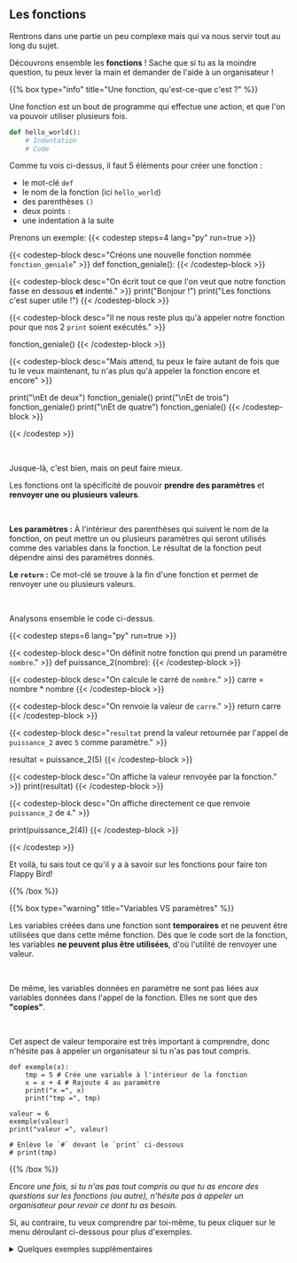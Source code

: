 ## Les fonctions

Rentrons dans une partie un peu complexe mais qui va nous servir tout au long du sujet.

Découvrons ensemble les **fonctions** ! Sache que si tu as la moindre question, tu peux lever la main et demander de l'aide à un organisateur !


{{% box type="info" title="Une fonction, qu'est-ce-que c'est ?" %}}

Une fonction est un bout de programme qui effectue une action, et que l'on va pouvoir utiliser plusieurs fois.   

```py
def hello_world():
    # Indentation
    # Code
```

Comme tu vois ci-dessus, il faut 5 éléments pour créer une fonction :

- le mot-clé `def`
- le nom de la fonction (ici `hello_world`)
- des parenthèses `()`
- deux points `:`
- une indentation à la suite


Prenons un exemple:
{{< codestep steps=4 lang="py" run=true >}}

{{< codestep-block desc="Créons une nouvelle fonction nommée `fonction_geniale`" >}}
def fonction_geniale():
{{< /codestep-block >}}

{{< codestep-block desc="On écrit tout ce que l'on veut que notre fonction fasse en dessous **et** indenté." >}}
    print("Bonjour !")
    print("Les fonctions c'est super utile !")
{{< /codestep-block >}}

{{< codestep-block desc="Il ne nous reste plus qu'à appeler notre fonction pour que nos 2 `print` soient exécutés." >}}

fonction_geniale()
{{< /codestep-block >}}

{{< codestep-block desc="Mais attend, tu peux le faire autant de fois que tu le veux maintenant, tu n'as plus qu'à appeler la fonction encore et encore" >}}

print("\nEt de deux")
fonction_geniale()
print("\nEt de trois")
fonction_geniale()
print("\nEt de quatre")
fonction_geniale()
{{< /codestep-block >}}

{{< /codestep >}}

</br>

Jusque-là, c'est bien, mais on peut faire mieux.

Les fonctions ont la spécificité de pouvoir **prendre des paramètres** et **renvoyer une ou plusieurs valeurs**.

</br>

**Les paramètres :** À l'intérieur des parenthèses qui suivent le nom de la fonction, on peut mettre un ou plusieurs paramètres qui seront utilisés comme des variables dans la fonction. Le résultat de la fonction peut dépendre ainsi des paramètres donnés.

**Le `return` :** Ce mot-clé se trouve à la fin d'une fonction et permet de renvoyer une ou plusieurs valeurs.

</br>

Analysons ensemble le code ci-dessus.

{{< codestep steps=6 lang="py" run=true >}}

{{< codestep-block desc="On définit notre fonction qui prend un paramètre `nombre`." >}}
def puissance_2(nombre):
{{< /codestep-block >}}

{{< codestep-block desc="On calcule le carré de `nombre`." >}}
    carre = nombre * nombre
{{< /codestep-block >}}

{{< codestep-block desc="On renvoie la valeur de `carre`." >}}
    return carre
{{< /codestep-block >}}


{{< codestep-block desc="`resultat` prend la valeur retournée par l'appel de `puissance_2` avec `5` comme paramètre." >}}

resultat = puissance_2(5)
{{< /codestep-block >}}

{{< codestep-block desc="On affiche la valeur renvoyée par la fonction." >}}
print(resultat)
{{< /codestep-block >}}

{{< codestep-block desc="On affiche directement ce que renvoie `puissance_2` de `4`." >}}

print(puissance_2(4))
{{< /codestep-block >}}

{{< /codestep >}}

Et voilà, tu sais tout ce qu'il y a à savoir sur les fonctions pour faire ton Flappy Bird!

{{% /box %}}

{{% box type="warning" title="Variables VS paramètres" %}}

Les variables créées dans une fonction sont **temporaires** et ne peuvent être utilisées que dans cette même fonction. Dès que le code sort de la fonction, les variables **ne peuvent plus être utilisées**, d'où l'utilité de renvoyer une valeur.

</br>

De même, les variables données en paramètre ne sont pas liées aux variables données dans l'appel de la fonction. Elles ne sont que des **"copies"**.

</br>

Cet aspect de valeur temporaire est très important à comprendre, donc n'hésite pas à appeler un organisateur si tu n'as pas tout compris.

```codepython
def exemple(x):
    tmp = 5 # Crée une variable à l'intérieur de la fonction
    x = x + 4 # Rajoute 4 au paramètre
    print("x =", x)
    print("tmp =", tmp)

valeur = 6
exemple(valeur)
print("valeur =", valeur)

# Enlève le `#` devant le `print` ci-dessous
# print(tmp)
```

{{% /box %}}

*Encore une fois, si tu n'as pas tout compris ou que tu as encore des questions sur les fonctions (ou autre), n'hésite pas à appeler un organisateur pour revoir ce dont tu as besoin.*

Si, au contraire, tu veux comprendre par toi-même, tu peux cliquer sur le menu déroulant ci-dessous pour plus d'exemples.

<details>
<summary> Quelques exemples supplémentaires </summary>

Voici un exemple de fonction qui prend un paramètre, mais qui ne renvoie rien.
{{< codestep steps=4 lang="py" run='true' >}}

{{< codestep-block desc="On définit notre fonction, nommée `comparer` qui prend un paramètre `x`" >}}
def comparer(x):
{{< /codestep-block >}}

{{< codestep-block desc="On vérifie que `x` est inférieur à 100." >}}
    if x < 100:
        print(x + " est inférieur à 100")
{{< /codestep-block >}}

{{< codestep-block desc="De même pour `x` supérieur à 100" >}}
    elif x > 100:
        print(x + " est supérieur à 100")
{{< /codestep-block >}}

{{< codestep-block desc="Et pour finir, si `x` est égal à 100" >}}
    else:
        print(x + " est égal à 100")
{{< /codestep-block >}}

{{< /codestep >}}

Pour l'instant on a juste défini la fonction. Ton ordinateur connaît désormais la fonction `comparer` que tu viens de créer. Elle n'a juste pas encore été appelée, c'est pour cela que rien ne s'affiche.

Découvrons comment appeler la fonction avec différents paramètres !

```codepython
def comparer(x):
    if x < 100:
        print(str(x) + " est inférieur à 100")
    elif x > 100:
        print(str(x) + " est supérieur à 100")
    else:
        print(str(x) + " est égal à 100")

# On appelle notre fonction avec `5` en paramètre
comparer(5)

# On crée une variable `valeur`.
valeur = 121
# On appelle notre fonction pour savoir si `valeur` est supérieur,
# inférieur ou égal à 100.
comparer(valeur)
```

</br>

Regardons une autre fonction.
La fonction ci-dessous prend 2 paramètres et renvoie le résultat de x puissance y.
{{< codestep steps=5 lang="py" run='true' >}}

{{< codestep-block desc="On définit notre fonction `puissance` qui prend deux paramètres `x` et `y`" >}}
def puissance(x, y):
{{< /codestep-block >}}

{{< codestep-block desc="On vérifie les cas particuliers : on renvoie `1` si `y == 0` et `0` si `x == 0`." >}}
    if y == 0:
        return 1
    if x == 0:
        return 0
{{< /codestep-block >}}

{{< codestep-block desc="On définit une variable `resultat = x` puis, avec une boucle `while`, on multiplie `resultat` par `x`, `y - 1` fois" >}}
    resultat = x
    while y > 1:
        resultat *= x
        y -= 1
{{< /codestep-block >}}

{{< codestep-block desc="On renvoie la valeur `resultat`" >}}
    return resultat
{{< /codestep-block >}}


{{< codestep-block desc="On appelle la fonction `puissance`" run=true >}}

# `resultat` prend la valeur que renvoie `puissance(2, 3)`
resultat = puissance(2, 3)
# Puis on affiche `resultat`
print(resultat)

# On peut aussi directement afficher la valeur retournée
# par la fonction `puissance`
print(puissance(5, 2))
{{< /codestep-block >}}
{{< /codestep >}}
</details>
